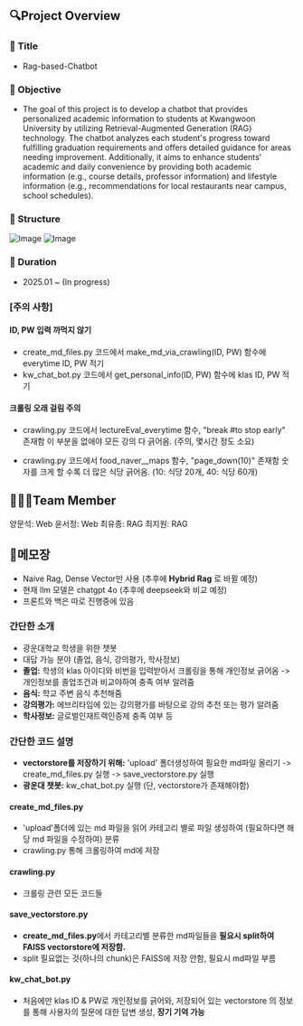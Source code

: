 ## 🔍Project Overview

### 📌 Title
- Rag-based-Chatbot

### 📌 Objective
- The goal of this project is to develop a chatbot that provides personalized academic information to students at Kwangwoon University by utilizing Retrieval-Augmented Generation (RAG) technology. The chatbot analyzes each student's progress toward fulfilling graduation requirements and offers detailed guidance for areas needing improvement. Additionally, it aims to enhance students' academic and daily convenience by providing both academic information (e.g., course details, professor information) and lifestyle information (e.g., recommendations for local restaurants near campus, school schedules).

### 📌 Structure
![Image](https://github.com/user-attachments/assets/9f1b6372-eb7f-4e88-b16c-e157e98c4855)
![Image](https://github.com/user-attachments/assets/7c43a3da-a7e4-41ed-b13f-9253739a1594)

### 📌 Duration
- 2025.01 ~ (In progress)

### [주의 사항]
#### ID, PW 입력 까먹지 않기
- create_md_files.py 코드에서 make_md_via_crawling(ID, PW) 함수에 everytime ID, PW 적기 
- kw_chat_bot.py 코드에서 get_personal_info(ID, PW) 함수에 klas ID, PW 적기


#### 크롤링 오래 걸림 주의
- crawling.py 코드에서 lectureEval_everytime 함수, "break #to stop early" 존재함
이 부분을 없애야 모든 강의 다 긁어옴. (주의, 몇시간 정도 소요)

-  crawling.py 코드에서 food_naver__maps 함수, "page_down(10)" 존재함
숫자를 크게 할 수록 더 많은 식당 긁어옴. (10: 식당 20개, 40: 식당 60개)


## 🧑‍🤝‍🧑Team Member
양문석: Web 
윤서정: Web
최유종: RAG
최지원: RAG


## 📝메모장

- Naive Rag, Dense Vector만 사용 (추후에 **Hybrid Rag** 로 바뀔 예정)
- 현재 llm 모델은 chatgpt 4o (추후에 deepseek와 비교 예정)
- 프론트와 백은 따로 진행중에 있음


### 간단한 소개
- 광운대학교 학생을 위한 챗봇
- 대답 가능 분야 (졸업, 음식, 강의평가, 학사정보)
- **졸업:** 학생의 klas 아이디와 비번을 입력받아서 크롤링을 통해 개인정보 긁어옴 -> 개인정보를 졸업조건과 비교야하여 충족 여부 알려줌
- **음식:** 학교 주변 음식 추천해줌
- **강의평가:** 에브리타임에 있는 강의평가를 바탕으로 강의 추천 또는 평가 알려줌
- **학사정보:** 글로벌인재트랙인증제 충족 여부 등



### 간단한 코드 설명
- **vectorstore를 저장하기 위해:** 'upload' 폴더생성하여 필요한 md파일 올리기 -> create_md_files.py 실행 -> save_vectorstore.py 실행
- **광운대 챗봇:** kw_chat_bot.py 실행 (단, vectorstore가 존재해야함) 


#### **create_md_files.py**
- 'upload'폴더에 있는 md 파일을 읽어 카테고리 별로 파일 생성하여 (필요하다면 해당 md 파일을 수정하여) 분류  
- crawling.py 통해 크롤링하여 md에 저장

#### **crawling.py**
- 크롤링 관련 모든 코드들


#### **save_vectorstore.py**
- **create_md_files.py**에서 카테고리별 분류한 md파일들을 **필요시 split하여 FAISS vectorstore에 저장함.**
- split 필요없는 것(하나의 chunk)은 FAISS에 저장 안함, 필요시 md파일 부름 


#### **kw_chat_bot.py**
- 처음에만 klas ID & PW로 개인정보를 긁어와, 저장되어 있는 vectorstore 의 정보를 통해 사용자의 질문에 대한 답변 생성, **장기 기억 가능** 





